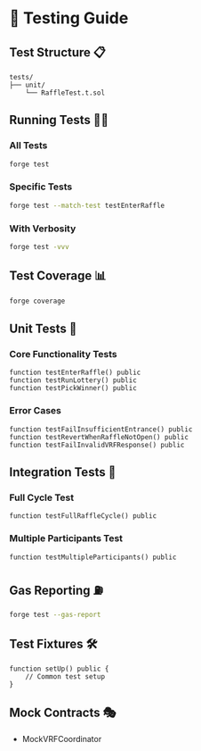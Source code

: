 # 🧪 Testing Guide

## Test Structure 📋

```
tests/
├── unit/
    └── RaffleTest.t.sol
```

## Running Tests 🏃‍♂️

### All Tests

```bash
forge test
```

### Specific Tests

```bash
forge test --match-test testEnterRaffle
```

### With Verbosity

```bash
forge test -vvv
```

## Test Coverage 📊

```bash
forge coverage
```

## Unit Tests 🔬

### Core Functionality Tests

```solidity
function testEnterRaffle() public
function testRunLottery() public
function testPickWinner() public
```

### Error Cases

```solidity
function testFailInsufficientEntrance() public
function testRevertWhenRaffleNotOpen() public
function testFailInvalidVRFResponse() public
```

## Integration Tests 🔗

### Full Cycle Test

```solidity
function testFullRaffleCycle() public
```

### Multiple Participants Test

```solidity
function testMultipleParticipants() public
```

## Gas Reporting ⛽

```bash
forge test --gas-report
```

## Test Fixtures 🛠️

```solidity
function setUp() public {
    // Common test setup
}
```


## Mock Contracts 🎭

- MockVRFCoordinator
